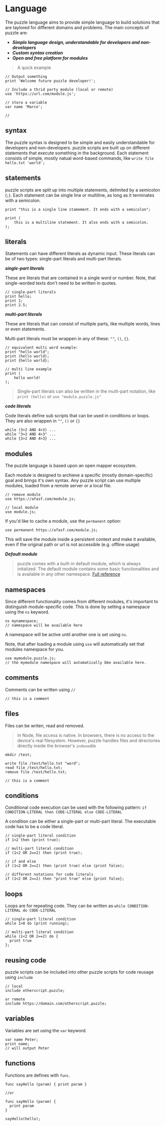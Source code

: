 # Language

The puzzle language aims to provide simple language to build solutions that are taylored for different domains and problems. The main concepts of puzzle are:


* ***Simple language design, understandable for developers and non-developers***
* ***Custom syntax creation***
* ***Open and free platform for modules***


> A quick example

```puzzle
// Output something
print 'Welcome future puzzle developer!';

// Include a thrid party module (local or remote)
use 'https://url.com/module.js';

// stora a variable
var name 'Marco';

//
```

## syntax

The puzzle syntax is designed to be simple and easily understandable for developers and non-developers. puzzle scripts are built up on different statements that execute something in the background.
Each statement consists of simple, mostly natual word-based commands, like `write file hello.txt 'world';`

## statements

puzzle scripts are split up into multiple statements, delimited by a semicolon (`;`). 
Each statement can be single line or multiline, as long as it terminates with a semicolon.

```puzzle
print "this is a single line stamement. It ends with a semicolon";

print (
	this is a multiline statement. It also ends with a semicolon.
);
```

## literals

Statements can have different literals as dynamic input. These literals can be of two types: single-part literals and multi-part literals.


***single-part literals***

These are literals that are contained in a single word or number. Note, that single-worded texts don't need to be written in quotes.

```puzzle
// single-part literals
print hello;
print 1;
print 2.5;
```

***multi-part literals***

These are literals that can consist of multiple parts, like multiple words, lines or even statements.

Multi-part literals must be wrappen in any of these: `""`, `()`, `{}`.

```puzzle
// equivalent multi word example:
print "hello world";
print (hello world);
print {hello world};

// multi line example
print (
	hello world!
);
```

> Single-part literals can also be written in the multi-part notation, like `print (hello)` or `use "module.puzzle.js"`

***code literals***

Code literals define sub scripts that can be used in conditions or loops. They are also wrappen in `""`, `()` or `{}`

```puzzle
while (3>2 AND 4>3) ...
while "3>2 AND 4>3" ...
while {3>2 AND 4>3} ...
```


## modules

The puzzle language is based upon an open mapper ecosystem.

Each module is designed to archieve a specific (mostly domain-specific) goal and brings it's own syntax. 
Any puzzle script can use multiple modules, loaded from a remote server or a local file.

```puzzle
// remove module
use https://afasf.com/module.js;

// local module
use module.js;
```

If you'd like to cache a module, use the `permanent` option:

```puzzle
use permanent https://afasf.com/module.js;
```

This will save the module inside a persistent context and make it available, even if the original path or url is not accessible (e.g. offline usage)


***Default module***

> puzzle comes with a built-in default module, which is always initalized. The default module contains some basic functionalities and is available in any other namespace. [ Full reference ](https://puzzle-lang.github.io/modules)


## namespaces

Since different functionality comes from different modules, it's important to distinguish module-specific code. This is done by setting a namespace using the `ns` keyword.

```puzzle
ns mynamespace;
// namespace will be available here
```
A namespace will be active until another one is set using `ns`.

Note, that after loading a module using `use` will automatically set that modules namespace for you.

```puzzle
use mymodule.puzzle.js;
// the mymodule namespace will automatically bbe available here.
```

## comments

Comments can be written using `//`

```puzzle
// this is a comment
```

## files

Files can be writen, read and removed.

> In Node, file access is native. In browsers, there is no access to the device's real filesystem. However, puzzle handles files and directories directly inside the browser's `indexedDb`

```puzzle
mkdir /test;

write file /test/hello.txt "word";
read file /test/hello.txt;
remove file /test/hello.txt;
```

```puzzle
// this is a comment
```

## conditions

Conditional code execution can be used with the following pattern:  `if CONDITION-LITERAL then CODE-LITERAL else CODE-LITERAL` 

A condition can be either a single-part or multi-part literal. The executable code has to be a code literal.

```puzzle
// single-part literal condition
if 1<2 then (print true);

// multi-part literal condition
if (1<2 OR 2==2) then (print true);

// if and else
if (1<2 OR 2==2) then (print true) else (print false);

// different notations for code literals
if (1<2 OR 2==2) then "print true" else {print false};
```

## loops

Loops are for repeating code. They can be written as `while CONDITION-LITERAL do CODE-LITERAL`

```puzzle
// single-part literal condition
while 1>0 do (print running);

// multi-part literal condition
while (1<2 OR 2==2) do {
  print true
};
```


## reusing code

puzzle scripts can be included into other puzzle scripts for code reusage using `include`

```puzzle
// local
include otherscript.puzzle;

or remote
include https://domain.com/otherscript.puzzle;
```

## variables

Variables are set using the `var` keyword.

```puzzle
var name Peter;
print name;
// will output Peter
```

## functions

Functions are defines with `func`.

```puzzle
func sayHello (param) { print param }

//or

func sayHello (param) { 
  print param 
}

sayHello(hello);
```